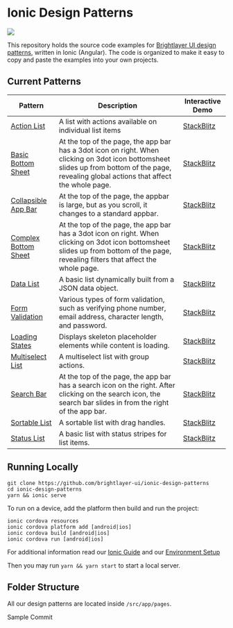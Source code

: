# Ionic Design Patterns

[![](https://img.shields.io/circleci/project/github/brightlayer-ui/ionic-design-patterns/master.svg?style=flat)](https://circleci.com/gh/brightlayer-ui/ionic-design-patterns/tree/master)

This repository holds the source code examples for [Brightlayer UI design patterns](https://brightlayer-ui.github.io/patterns), written in Ionic (Angular). The code is organized to make it easy to copy and paste the examples into your own projects.

## Current Patterns

| Pattern                                                                                | Description                                                                                                                                                                                  | Interactive Demo                                                                                                                                                                    |
| -------------------------------------------------------------------------------------- | -------------------------------------------------------------------------------------------------------------------------------------------------------------------------------------------- | ----------------------------------------------------------------------------------------------------------------------------------------------------------------------------------- |
| [Action List](https://brightlayer-ui.github.io/patterns/lists)                         | A list with actions available on individual list items                                                                                                                                       | [StackBlitz](https://stackblitz.com/github/brightlayer-ui/ionic-design-patterns?file=src%2Fapp%2Fpages%2Flist%2Faction-list%2Faction-list.component.html)                           |
| [Basic Bottom Sheet](https://brightlayer-ui.github.io/patterns/overlay)                | At the top of the page, the app bar has a 3dot icon on right. When clicking on 3dot icon bottomsheet slides up from bottom of the page, revealing global actions that affect the whole page. | [StackBlitz](https://stackblitz.com/github/brightlayer-ui/ionic-design-patterns?file=src%2Fapp%2Fpages%2Foverlays%2Fbasic-bottom-sheet%2Fbasic-bottom-sheet.component.html)         |
| [Collapsible App Bar](https://brightlayer-ui.github.io/patterns/appbar)                | At the top of the page, the appbar is large, but as you scroll, it changes to a standard appbar.                                                                                             | [StackBlitz](https://stackblitz.com/github/brightlayer-ui/ionic-design-patterns?file=src%2Fapp%2Fpages%2Fapp-bar%2Fcollapsible-app-bar%2Fcollapsible-app-bar.component.ts)          |
| [Complex Bottom Sheet](https://brightlayer-ui.github.io/patterns/overlay)              | At the top of the page, the app bar has a 3dot icon on right. When clicking on 3dot icon bottomsheet slides up from bottom of the page, revealing filters that affect the whole page.        | [StackBlitz](https://stackblitz.com/github/brightlayer-ui/ionic-design-patterns?file=src%2Fapp%2Fpages%2Foverlays%2Fcomplex-bottom-sheet%2Fcomplex-bottom-sheet.component.html)     |
| [Data List](https://brightlayer-ui.github.io/patterns/lists)                           | A basic list dynamically built from a JSON data object.                                                                                                                                      | [StackBlitz](https://stackblitz.com/github/brightlayer-ui/ionic-design-patterns?file=src%2Fapp%2Fpages%2Flist%2Fdata-list%2Fdata-list.component.html)                               |
| [Form Validation](https://brightlayer-ui.github.io/patterns/forms)                     | Various types of form validation, such as verifying phone number, email address, character length, and password.                                                                             | [StackBlitz](https://stackblitz.com/github/brightlayer-ui/ionic-design-patterns?file=src%2Fapp%2Fpages%2Fform-validation%2Fform-validation.component.html)                          |
| [Loading States](https://brightlayer-ui.github.io/patterns/empty-states)               | Displays skeleton placeholder elements while content is loading.                                                                                                                             | [StackBlitz](https://stackblitz.com/github/brightlayer-ui/ionic-design-patterns?file=src%2Fapp%2Fpages%2Floading-states%2Floading-states.component.html)                            |
| [Multiselect List](https://brightlayer-ui.github.io/patterns/lists)                    | A multiselect list with group actions.                                                                                                                                                       | [StackBlitz](https://stackblitz.com/github/brightlayer-ui/ionic-design-patterns?file=src%2Fapp%2Fpages%2Flist%2Fmultiselect-list%2Fmultiselect-list.component.html)                 |
| [Search Bar](https://brightlayer-ui.github.io/patterns/appbar)                         | At the top of the page, the app bar has a search icon on the right. After clicking on the search icon, the search bar slides in from the right of the app bar.                               | [StackBlitz](https://stackblitz.com/github/brightlayer-ui/ionic-design-patterns?file=src%2Fapp%2Fpages%2Fapp-bar%2Fsearch-bar%2Fsearch-bar.component.html)                          |
| [Sortable List](https://brightlayer-ui.github.io/patterns/lists)                       | A sortable list with drag handles.                                                                                                                                                           | [StackBlitz](https://stackblitz.com/github/brightlayer-ui/ionic-design-patterns?file=src%2Fapp%2Fpages%2Flist%2Fsortable-list%2Fsortable-list.component.html)                       |
| [Status List](https://brightlayer-ui.github.io/patterns/lists)                         | A basic list with status stripes for list items.                                                                                                                                             | [StackBlitz](https://stackblitz.com/github/brightlayer-ui/ionic-design-patterns?file=src%2Fapp%2Fpages%2Flist%2Fstatus-list%2Fstatus-list.component.html)                           |

## Running Locally

```
git clone https://github.com/brightlayer-ui/ionic-design-patterns
cd ionic-design-patterns
yarn && ionic serve
```
To run on a device, add the platform then build and run the project:
```
ionic cordova resources
ionic cordova platform add [android|ios]
ionic cordova build [android|ios]
ionic cordova run [android|ios]
```
For additional information read our [Ionic Guide](https://brightlayer-ui.github.io/development/frameworks-mobile/ionic) and our [Environment Setup](https://brightlayer-ui.github.io/development/environment)

Then you may run `yarn && yarn start` to start a local server.

## Folder Structure

All our design patterns are located inside `/src/app/pages`.

Sample Commit
